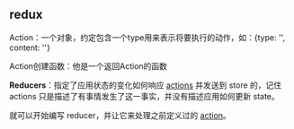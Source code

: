 ## redux

Action：一个对象，约定包含一个type用来表示将要执行的动作，如：{type: '', content: ''}

Action创建函数：他是一个返回Action的函数

**Reducers**：指定了应用状态的变化如何响应 [actions](https://www.redux.org.cn/docs/basics/Actions.html) 并发送到 store 的，记住 actions 只是描述了有事情发生了这一事实，并没有描述应用如何更新 state。

就可以开始编写 reducer，并让它来处理之前定义过的 [action](https://www.redux.org.cn/docs/basics/Actions.html)。